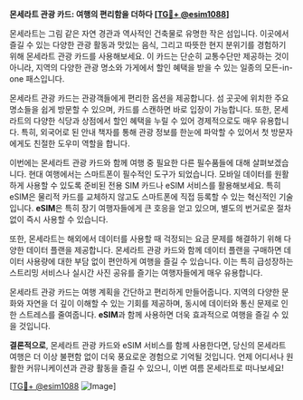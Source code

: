 **몬세라트 관광 카드: 여행의 편리함을 더하다 [[TG💪+ @esim1088](https://t.me/s/esim1088)]**

몬세라트는 그림 같은 자연 경관과 역사적인 건축물로 유명한 작은 섬입니다. 이곳에서 즐길 수 있는 다양한 관광 활동과 맛있는 음식, 그리고 따뜻한 현지 분위기를 경험하기 위해 몬세라트 관광 카드를 사용해보세요. 이 카드는 단순히 교통수단만 제공하는 것이 아니라, 지역의 다양한 관광 명소와 가게에서 할인 혜택을 받을 수 있는 일종의 모든-in-one 패스입니다.

몬세라트 관광 카드는 관광객들에게 편리한 옵션을 제공합니다. 섬 곳곳에 위치한 주요 명소들을 쉽게 방문할 수 있으며, 카드를 스캔하면 바로 입장이 가능합니다. 또한, 몬세라트의 다양한 식당과 상점에서 할인 혜택을 누릴 수 있어 경제적으로도 매우 유용합니다. 특히, 외국어로 된 안내 책자를 통해 관광 정보를 한눈에 파악할 수 있어서 첫 방문자에게도 친절한 도우미 역할을 합니다.

이번에는 몬세라트 관광 카드와 함께 여행 중 필요한 다른 필수품들에 대해 살펴보겠습니다. 현대 여행에서는 스마트폰이 필수적인 도구가 되었습니다. 모바일 데이터를 원활하게 사용할 수 있도록 준비된 전용 SIM 카드나 eSIM 서비스를 활용해보세요. 특히 eSIM은 물리적 카드를 교체하지 않고도 스마트폰에 직접 등록할 수 있는 혁신적인 기술입니다. **eSIM**은 특히 장기 여행자들에게 큰 호응을 얻고 있으며, 별도의 번거로운 절차 없이 즉시 사용할 수 있습니다.

또한, 몬세라트는 해외에서 데이터를 사용할 때 걱정되는 요금 문제를 해결하기 위해 다양한 데이터 플랜을 제공합니다. 몬세라트 관광 카드와 함께 데이터 플랜을 구매하면 데이터 사용량에 대한 부담 없이 편안하게 여행을 즐길 수 있습니다. 이는 특히 급성장하는 스트리밍 서비스나 실시간 사진 공유를 즐기는 여행자들에게 매우 유용합니다.

몬세라트 관광 카드는 여행 계획을 간단하고 편리하게 만들어줍니다. 지역의 다양한 문화와 자연을 더 깊이 이해할 수 있는 기회를 제공하며, 동시에 데이터와 통신 문제로 인한 스트레스를 줄여줍니다. **eSIM**과 함께 사용하면 더욱 효과적으로 여행을 즐길 수 있을 것입니다.

**결론적으로**, 몬세라트 관광 카드와 eSIM 서비스를 함께 사용한다면, 당신의 몬세라트 여행은 더 이상 불편함 없이 더욱 풍요로운 경험으로 기억될 것입니다. 언제 어디서나 원활한 커뮤니케이션과 관광 활동을 즐길 수 있으니, 이번 여름 몬세라트로 떠나보세요!

[[TG💪+ @esim1088](https://t.me/s/esim1088) ![Image](https://i.postimg.cc/Y0z9fWf4/image.png)]